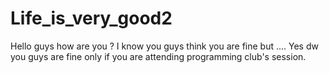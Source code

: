 # Life_is_very_good2

Hello guys how are you ?
I know you guys think you are fine but ....
Yes dw you guys are fine only if you are attending programming club's session.

